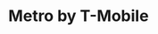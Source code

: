 ---
title: "Metro by T-Mobile"
url: /phoenix/metro-by-t-mobile-west-bethany-home-road/
shop: mobile phone
---